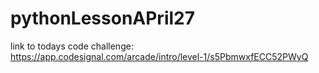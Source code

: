 # pythonLessonAPril27


link to todays code challenge:  https://app.codesignal.com/arcade/intro/level-1/s5PbmwxfECC52PWyQ
